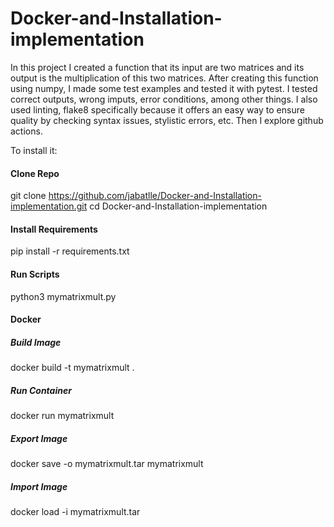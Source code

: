 # Docker-and-Installation-implementation
In this project I created a function that its input are two matrices and its output is the multiplication of this two matrices. After creating this function using numpy, I made some test examples and tested it with pytest. I tested correct outputs, wrong imputs, error conditions, among other things. I also used linting, flake8 specifically because it offers an easy way to ensure quality by checking syntax issues, stylistic errors, etc. Then I explore github actions.

To install it:
#### Clone Repo

git clone https://github.com/jabatlle/Docker-and-Installation-implementation.git
cd Docker-and-Installation-implementation

#### Install Requirements

pip install -r requirements.txt

#### Run Scripts

python3 mymatrixmult.py

#### Docker

##### Build Image

docker build -t mymatrixmult .

##### Run Container

docker run mymatrixmult


##### Export Image

docker save -o mymatrixmult.tar mymatrixmult

##### Import Image 

docker load -i mymatrixmult.tar


